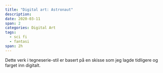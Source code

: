 ```yaml
---
title: "Digital art: Astronaut"
description: 
date: 2020-03-11
span: 2
categories: Digital Art
tags:
  - sci fi
  - fantasi
span: 2h
---
```

Dette verk i tegneserie-stil er basert på en skisse som jeg lagde tidligere og farget inn digitalt.